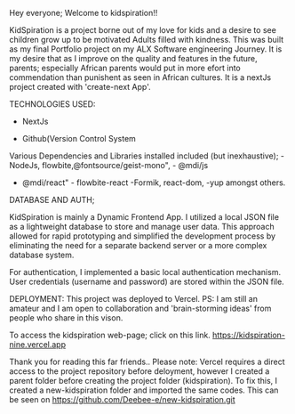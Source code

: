 Hey everyone; Welcome to kidspiration!!

KidSpiration is a project borne out of my love for kids and a desire to see children grow up to be motivated Adults filled with kindness. This was built as my final Portfolio project on my ALX Software engineering Journey. It is my desire that as I improve on the quality and features in the future, parents; especially African parents would put in more efort into commendation than punishent as seen in African cultures.
It is a nextJs project created with 'create-next App'.

TECHNOLOGIES USED:
  - NextJs
  
  - Github(Version Control System
  
Various Dependencies and Libraries installed included (but inexhaustive);
    - NodeJs, flowbite,@fontsource/geist-mono",
    - @mdi/js
   -  @mdi/react"
    - flowbite-react
    -Formik, react-dom,
    -yup amongst others.

DATABASE AND AUTH;

KidSpiration is mainly a Dynamic Frontend App. I utilized a local JSON file as a lightweight database to store and manage user data. This approach allowed for rapid prototyping and simplified the development process by eliminating the need for a separate backend server or a more complex database system.

For authentication, I implemented a basic local authentication mechanism. User credentials (username and password) are stored within the JSON file.

DEPLOYMENT:
This project was deployed to Vercel.
PS: I am still an amateur and I am open to collaboration and 'brain-storming ideas' from people who share in this vison.

To access the kidspiration web-page; click on this link. https://kidspiration-nine.vercel.app

Thank you for reading this far friends.. Please note: 
Vercel requires a direct access to the project repository before deloyment, however I created a parent folder before creating the project folder (kidspiration).
To fix this, I created a new-kidspiration folder and imported the same codes. This can be seen on https://github.com/Deebee-e/new-kidspiration.git 
